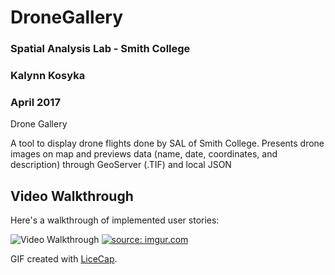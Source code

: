 # DroneGallery

### Spatial Analysis Lab - Smith College
### Kalynn Kosyka 
### April 2017

Drone Gallery

A tool to display drone flights done by SAL of Smith College.
Presents drone images on map and previews data (name, date, coordinates, and description) through GeoServer (.TIF) and local JSON

## Video Walkthrough 

Here's a walkthrough of implemented user stories:

<img src='https://i.imgur.com/HPCLwct.gif' title='Video Walkthrough' width='' alt='Video Walkthrough' />
<a href="https://imgur.com/HPCLwct"><img src="https://i.imgur.com/HPCLwct.gif" title="source: imgur.com" /></a>

GIF created with [LiceCap](http://www.cockos.com/licecap/).
